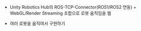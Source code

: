 
- Unity Robotics Hub의 ROS-TCP-Connector(ROS1/ROS2 연동) + WebGL/Render Streaming 조합으로 로봇 움직임을 웹

- 여러 로봇을 움직여서 구현하기
